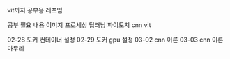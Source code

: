 
vit까지 공부용 레포임

공부 필요 내용
이미지 프로세싱
딥러닝
파이토치
cnn
vit

02-28 도커 컨테이너 설정
02-29 도커 gpu 설정
03-02 cnn 이론 
03-03 cnn 이론 마무리
